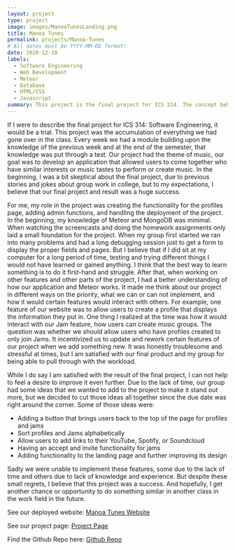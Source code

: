 ```yaml
---
layout: project
type: project
image: images/ManoaTunesLanding.png
title: Manoa Tunes
permalink: projects/Manoa-Tunes
# All dates must be YYYY-MM-DD format!
date: 2020-12-18
labels:
  - Software Engineering
  - Web Development
  - Meteor
  - Database
  - HTML/CSS
  - Javascript
summary: This project is the final project for ICS 314. The concept behind is project is to create an application for people who have similar musical talents and interests to come together.
---
```


If I were to describe the final project for ICS 314: Software Engineering, it would be a trial. This project was the accumulation of everything we had gone over in the class. Every week we had a module building upon the knowledge of the previous week and at the end of the semester, that knowledge was put through a test. Our project had the theme of music, our goal was to develop an application that allowed users to come together who have similar interests or music tastes to perform or create music. In the beginning, I was a bit skeptical about the final project, due to previous stories and jokes about group work in college, but to my expectations, I believe that our final project and result was a huge success.

For me, my role in the project was creating the functionality for the profiles page, adding admin functions, and handling the deployment of the project. In the beginning, my knowledge of Meteor and MongoDB was minimal. When watching the screencasts and doing the homework assignments only laid a small foundation for the project. When my group first started we ran into many problems and had a long debugging session just to get a form to display the proper fields and pages. But I believe that if I did sit at my computer for a long period of time, testing and trying different things I would not have learned or gained anything. I think that the best way to learn something is to do it first-hand and struggle. After that, when working on other features and other parts of the project, I had a better understanding of how our application and Meteor works. It made me think about our project in different ways on the priority, what we can or can not implement, and how it would certain features would interact with others. For example, one feature of our website was to allow users to create a profile that displays the information they put in. One thing I realized at the time was how it would interact with our Jam feature, how users can create music groups. The question was whether we should allow users who have profiles created to only join Jams. It incentivized us to update and rework certain features of our project when we add something new. It was honestly troublesome and stressful at times, but I am satisfied with our final product and my group for being able to pull through with the workload.
  
While I do say I am satisfied with the result of the final project, I can not help to feel a desire to improve it even further. Due to the lack of time, our group had some ideas that we wanted to add to the project to make it stand out more, but we decided to cut those ideas all together since the due date was right around the corner. Some of those ideas were:
 - Adding a button that brings users back to the top of the page for profiles and jams
 - Sort profiles and Jams alphabetically
 - Allow users to add links to their YouTube, Spotify, or Soundcloud
 - Having an accept and invite functionality for jams
 - Adding functionality to the landing page and further improving its design
 
Sadly we were unable to implement these features, some due to the lack of time and others due to lack of knowledge and experience. But despite these small regrets, I believe that this project was a success. And hopefully, I get another chance or opportunity to do something similar in another class in the work field in the future.


See our deployed website: [Manoa Tunes Website](http://159.65.68.217/) <br />

See our project page: [Project Page](https://manoa-tunes.github.io/)

Find the Github Repo here: [Github Repo](https://github.com/manoa-tunes/manoa-tunes) <br /> <br />

